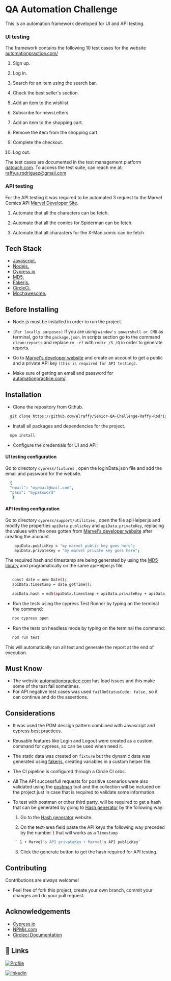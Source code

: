 
# QA Automation Challenge

This is an automation framework developed for UI and API testing.


### UI testing

The framework contains the following 10 test cases for the website [automationpractice.com/](http://automationpractice.com/index.php) 

1. Sign up.

2. Log in.

3. Search for an item using the search bar.

4. Check the best seller's section.

5. Add an item to the wishlist.

6. Subscribe for newsLetters.

7. Add an item to the shopping cart.

8. Remove the item from the shopping cart.

9. Complete the checkout.

10. Log out.


        


The test cases are documented in the test management platform [qatouch.com](https://www.qatouch.com/). To access the test suite, can reach me at:
raffy.a.rodriguez@gmail.com



### API testing 

For the API testing it was required to be automated 3 request to the Marvel Comics API [Marvel Developer Site](https://developer.marvel.com).


1. Automate that all the characters can be fetch.

2. Automate that all the comics for Spiderman can be fetch.

3. Automate that all characters for the X-Man comic can be fetch



## Tech Stack

* [Javascript.](https://developer.mozilla.org/en-US/docs/Learn/Getting_started_with_the_web/JavaScript_basics)
* [Nodejs.](https://nodejs.org/en/about/)
* [Cypress.io](https://docs.cypress.io/guides/overview/why-cypress)
* [MD5.](https://www.npmjs.com/package/md5)
* [Fakerjs.](http://marak.github.io/faker.js/)
* [CircleCi.](https://circleci.com/developer/orbs/orb/cypress-io/cypress#quick-start)
* [Mochawesome.](https://www.npmjs.com/package/mochawesome)




## Before Installing

* Node.js must be installed in order to run the project.

* `(For locally purposes)` If you are using `window's powershell or CMD` as terminal, go to the  `package.json`, in scripts section go to the command `clean:reports` and replace `rm -rf` with `rmdir /S /Q` in order to generate reports.

* Go to [Marvel's developer website](https://developer.marvel.com) and create an account to get a public and a private API key `(this is required for API testing)`.

* Make sure of getting an email and password for [automationpractice.com/](http://automationpractice.com/index.php).




## Installation

* Clone the repository from Github.

```bash
  git clone https://github.com/elraffy/Senior-QA-Challenge-Raffy-Rodriguez.git  
```

* Install all packages and dependencies for the project.


```bash
  npm install  
```



* Configure the credentials for UI and API:



#### UI testing configuration  
Go to directory `cypress/fixtures` , open the loginData.json file and add the email and password for the website.


```bash
  {
  "email": "myemail@mail.com",
  "pass": "mypassword"
   }
```

#### API testing configuration 



Go to directory `cypress/support/utilities` , open the file apiHelper.js and modify the properties `apiData.publicKey` and `apiData.privateKey`, 
replacing the values with the ones gotten from [Marvel's developer website](https://developer.marvel.com) after creating the account. 



```bash
    apiData.publicKey = "my marvel public key goes here";
    apiData.privateKey = "my marvel private key goes here";
``` 



The required hash and timestamp are being generated by using the [MD5 library](https://www.npmjs.com/package/md5) and programatically on the same apiHelper.js file.



```bash
   
   const date = new Date();
   apiData.timestamp = date.getTime();   

   apiData.hash = md5(apiData.timestamp + apiData.privateKey + apiData.publicKey);
```

* Run the tests using the cypress Test Runner by typing on the terminal the command:


```bash   
   npx cypress open
```


* Run the tests on headless mode by typing on the terminal the command:


```bash   
   npm run test
```

This will automatically run all test and generate the report at the end of execution.



## Must Know


* The website [automationpractice.com](http://automationpractice.com/index.php) has load issues and this make some of the test fail sometimes.
* For API negative test cases was used `failOnStatusCode: false` , so it can continue and do the assertions.



## Considerations

* It was used the POM dessign pattern combined with Javascript and cypress best practices.

* Reusable features like Login and Logout were created as a custom command for cypress, so can be used when need it.

* The static data was created on `fixture` but the dynamic data was generated using [fakerjs](https://www.npmjs.com/package/faker), creating variables in a custom helper file.

* The CI pipeline is configured through a Circle CI orbs.

* All The API successfull requests for positive scenarios were also validated using the [postman](https://www.postman.com/) tool and the collection will be included on the project just in case that is required to validate some information.

* To test with postman or other third party, will be required to get a hash that can be generated by going to [Hash generator](https://www.md5hashgenerator.com/) by the following way:



   1. Go to the [Hash generator](https://www.md5hashgenerator.com/) website.

   2. On the text-area field paste the API keys the following way preceded by the number `1` that will works as a `Timestamp`

   ```bash   
    ` 1 + Marvel's API privateKey + Marvel's API publicKey`
   ```

   3. Click the generate button to get the hash required for API testing.





## Contributing

Contributions are always welcome!

* Feel free of fork this project, create your own branch, commit your changes and do your pull request.



## Acknowledgements

 - [Cypress.io](https://docs.cypress.io/guides/overview/why-cypress)
 - [NPMjs.com](https://www.npmjs.com/)
 - [Circleci Documentation](https://circleci.com/developer/orbs/orb/cypress-io/cypress#usage-start-server)



## 🔗 Links
[![Profile](https://img.shields.io/badge/my_portfolio-000?style=for-the-badge&logo=ko-fi&logoColor=white)](https://github.com/elraffy)

[![linkedin](https://img.shields.io/badge/linkedin-0A66C2?style=for-the-badge&logo=linkedin&logoColor=white)](https://www.linkedin.com/in/raffy-a-rodriguez-400552110/)


